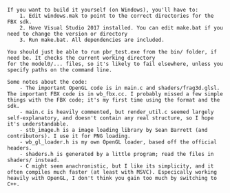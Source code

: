 
	
	If you want to build it yourself (on Windows), you'll have to:
		1. Edit windows.mak to point to the correct directories for the FBX sdk. 
		2. Have Visual Studio 2017 installed. You can edit make.bat if you need to change the version or directory
		3. Run make.bat. All dependencies are included.

	You should just be able to run pbr_test.exe from the bin/ folder, if need be. It checks the current working directory 
	for the model0/... files, so it's likely to fail elsewhere, unless you specify paths on the command line.

	Some notes about the code:
		- The important OpenGL code is in main.c and shaders/frag3d.glsl. The important FBX code is in wb_fbx.cc. I probably missed a few simple things with the FBX code; it's my first time using the format and the sdk.
		- main.c is heavily commented, but render_util.c seemed largely self-explanatory, and doesn't contain any real structure, so I hope it's understandable.
		- stb_image.h is a image loading library by Sean Barrett (and contributors). I use it for PNG loading.
		- wb_gl_loader.h is my own OpenGL loader, based off the official headers. 
		- shaders.h is generated by a little program; read the files in shaders/ instead.
		- C might seem anachronistic, but I like its simplicity, and it often compiles much faster (at least with MSVC). Especically working heavily with OpenGL, I don't think you gain too much by switching to C++.

